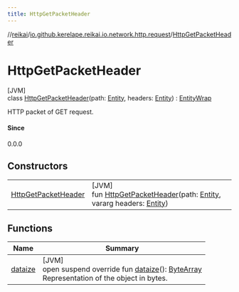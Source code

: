 ```yaml
---
title: HttpGetPacketHeader
---
```

//[reikai](../../../index.html)/[io.github.kerelape.reikai.io.network.http.request](../index.html)/[HttpGetPacketHeader](index.html)



# HttpGetPacketHeader



[JVM]\
class [HttpGetPacketHeader](index.html)(path: [Entity](../../io.github.kerelape.reikai.core/-entity/index.html), headers: [Entity](../../io.github.kerelape.reikai.core/-entity/index.html)) : [EntityWrap](../../io.github.kerelape.reikai.core/-entity-wrap/index.html)

HTTP packet of GET request.



#### Since



0.0.0



## Constructors


| | |
|---|---|
| [HttpGetPacketHeader](-http-get-packet-header.html) | [JVM]<br>fun [HttpGetPacketHeader](-http-get-packet-header.html)(path: [Entity](../../io.github.kerelape.reikai.core/-entity/index.html), vararg headers: [Entity](../../io.github.kerelape.reikai.core/-entity/index.html)) |


## Functions


| Name | Summary |
|---|---|
| [dataize](../../io.github.kerelape.reikai.core/-entity/dataize.html) | [JVM]<br>open suspend override fun [dataize](../../io.github.kerelape.reikai.core/-entity/dataize.html)(): [ByteArray](https://kotlinlang.org/api/latest/jvm/stdlib/kotlin/-byte-array/index.html)<br>Representation of the object in bytes. |


